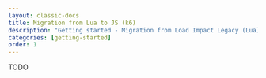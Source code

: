 ```yaml
---
layout: classic-docs
title: Migration from Lua to JS (k6)
description: "Getting started - Migration from Load Impact Legacy (Lua) to Load Impact Next Gen (JS/k6)"
categories: [getting-started]
order: 1
---
```


TODO